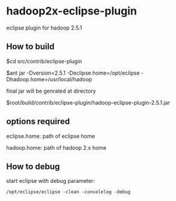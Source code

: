 hadoop2x-eclipse-plugin
=======================

eclipse plugin for hadoop  2.5.1
 

How to build
----------------------------------------

  $cd src/contrib/eclipse-plugin 

  $ant jar -Dversion=2.5.1 -Declipse.home=/opt/eclipse -Dhadoop.home=/usr/local/hadoop

final jar will be genrated at directory 

  $root/build/contrib/eclipse-plugin/hadoop-eclipse-plugin-2.5.1.jar

options required
--------------------------------------
  eclipse.home: path of eclipse home 

  hadoop.home: path of hadoop 2.x home
 

How to debug
--------------------------------------
  start eclipse with debug parameter:  

    /opt/eclipse/eclipse -clean -consolelog -debug

